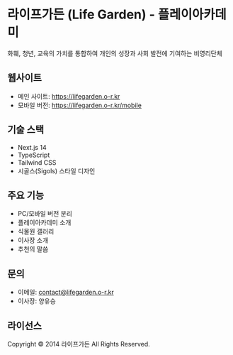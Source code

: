 # 라이프가든 (Life Garden) - 플레이아카데미

화훼, 청년, 교육의 가치를 통합하여 개인의 성장과 사회 발전에 기여하는 비영리단체

## 웹사이트
- 메인 사이트: https://lifegarden.o-r.kr
- 모바일 버전: https://lifegarden.o-r.kr/mobile

## 기술 스택
- Next.js 14
- TypeScript
- Tailwind CSS
- 시골스(Sigols) 스타일 디자인

## 주요 기능
- PC/모바일 버전 분리
- 플레이아카데미 소개
- 식물원 갤러리
- 이사장 소개
- 추천의 말씀

## 문의
- 이메일: contact@lifegarden.o-r.kr
- 이사장: 양유승

## 라이선스
Copyright © 2014 라이프가든 All Rights Reserved.
